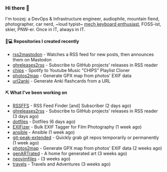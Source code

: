### Hi there 👋

I'm toozej: a DevOps & Infrastructure engineer, audiophile, mountain fiend, photographer, car nerd, ~loud typist~ [mech keyboard enthusiast](https://github.com/toozej/keebs), FOSS-ist, skier, PNW-er. Once in IT, always in IT.

#### 👨💻 Repositories I created recently

- [rss2mastodon](https://github.com/toozej/rss2mastodon) - Watches a RSS feed for new posts, then announces them on Mastodon
- [ghreleases2rss](https://github.com/toozej/ghreleases2rss) - Subscribe to GitHub projects’ releases in RSS reader
- [chips](https://github.com/toozej/chips) - Spotify to Youtube Music "CHIPS" Playlist Cloner
- [photos2map](https://github.com/toozej/photos2map) - Generate GPX map from photos' EXIF data
- [url2anki](https://github.com/toozej/url2anki) - Generate Anki flashcards from a URL

#### ⛏️ What I've been working on

- [RSSFFS](https://github.com/toozej/RSSFFS) - RSS Feed Finder [and] Subscriber (2 days ago)
- [ghreleases2rss](https://github.com/toozej/ghreleases2rss) - Subscribe to GitHub projects’ releases in RSS reader (3 days ago)
- [dotfiles](https://github.com/toozej/dotfiles) - Dotfiles (6 days ago)
- [EXIFizer](https://github.com/toozej/EXIFizer) - Bulk EXIF Tagger for Film Photography (1 week ago)
- [ansible](https://github.com/toozej/ansible) - Ansible (1 week ago)
- [git-peak-extended](https://github.com/toozej/git-peak-extended) - Quickly grab git repos temporarily or permanently (1 week ago)
- [photos2map](https://github.com/toozej/photos2map) - Generate GPX map from photos' EXIF data (2 weeks ago)
- [genARTrated](https://github.com/toozej/genARTrated) - A home for generated art (3 weeks ago)
- [neovimfiles](https://github.com/toozej/neovimfiles) -  (3 weeks ago)
- [travels](https://github.com/toozej/travels) - Travels and Adventures (3 weeks ago)

